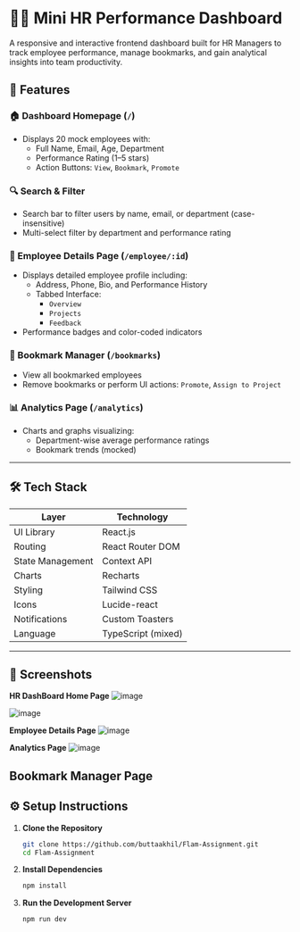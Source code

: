 # 🧑‍💼 Mini HR Performance Dashboard

A responsive and interactive frontend dashboard built for HR Managers to track employee performance, manage bookmarks, and gain analytical insights into team productivity.


## 🚀 Features

### 🏠 Dashboard Homepage (`/`)
- Displays 20 mock employees with:
  - Full Name, Email, Age, Department
  - Performance Rating (1–5 stars)
  - Action Buttons: `View`, `Bookmark`, `Promote`

### 🔍 Search & Filter
- Search bar to filter users by name, email, or department (case-insensitive)
- Multi-select filter by department and performance rating

### 👤 Employee Details Page (`/employee/:id`)
- Displays detailed employee profile including:
  - Address, Phone, Bio, and Performance History
  - Tabbed Interface:
    - `Overview`
    - `Projects`
    - `Feedback`
- Performance badges and color-coded indicators

### 📌 Bookmark Manager (`/bookmarks`)
- View all bookmarked employees
- Remove bookmarks or perform UI actions: `Promote`, `Assign to Project`

### 📊 Analytics Page (`/analytics`)
- Charts and graphs visualizing:
  - Department-wise average performance ratings
  - Bookmark trends (mocked)

---

## 🛠️ Tech Stack

| Layer              | Technology         |
|--------------------|--------------------|
| UI Library         | React.js           |
| Routing            | React Router DOM   |
| State Management   | Context API        |
| Charts             | Recharts           |
| Styling            | Tailwind CSS       |
| Icons              | Lucide-react       |
| Notifications      | Custom Toasters    |
| Language           | TypeScript (mixed) |

---

## 📸 Screenshots

**HR DashBoard Home Page**
![image](https://github.com/user-attachments/assets/f5699c97-4ab5-4a76-bf94-31901d4fc552)

![image](https://github.com/user-attachments/assets/fc575ccb-a595-4a07-b623-ce38ffb30136)


**Employee Details Page**
![image](https://github.com/user-attachments/assets/8118d303-c22e-46dd-856a-1ef3cf2a2f26)


**Analytics Page**
![image](https://github.com/user-attachments/assets/8ccfd4e3-16e1-45a5-b746-6653010d3a55)


**Bookmark Manager Page**
---

## ⚙️ Setup Instructions

1. **Clone the Repository**
   ```bash
   git clone https://github.com/buttaakhil/Flam-Assignment.git
   cd Flam-Assignment

2. **Install Dependencies**
   ```bash
   npm install

3. **Run the Development Server**
   ```bash
   npm run dev

